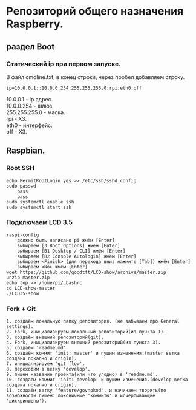 # Репозиторий общего назначения Raspberry.

## раздел Boot

### Статический ip при первом запуске.
В файл cmdline.txt, в конец строки, через пробел добавляем строку.
```
ip=10.0.0.1::10.0.0.254:255.255.255.0:rpi:eth0:off
```
10.0.0.1 - ip адрес. <br>
10.0.0.254 - шлюз. <br>
255.255.255.0 - маска. <br>
rpi - ХЗ. <br>
eth0 - интерфейс. <br>
off - ХЗ. <br>

## Raspbian.

### Root SSH
```
echo PermitRootLogin yes >> /etc/ssh/sshd_config 
sudo passwd
    pass
    pass
sudo systemctl enable ssh
sudo systemctl start ssh
```

### Подключаем LCD 3.5
```
raspi-config
    должно быть написано pi жмём [Enter]
    выбираем [3 Boot Options] жмём [Enter]
    выбираем [B1 Desktop / CLI] жмём [Enter]
    выбираем [B2 Console Autologin] жмём [Enter]
    выбираем <Finish> (для перехода вниз нажмите [Tab]) жмём [Enter]
    выбираем <No> жмём [Enter]
wget https://github.com/goodtft/LCD-show/archive/master.zip
unzip master.zip 
echo top >> /home/pi/.bashrc
cd LCD-show-master
./LCD35-show
```

### Fork + Git
    1. создаём локальную папку репозитория. (не забываем про General settings).
    2. Fork, инициализируем локальный репозиторий(из пункта 1).
    3. создаём внешний репозиторий(git).
    4. Fork, инициализируем внешний репозиторий(из пункта 3).
    5. создаём 'readme.md'
    6. создаём коммит 'init: master' и пушим изменения.(master ветка создана локално и origin).
    7. инициализируем 'git flow'.
    8. переходим в ветку 'develop'.
    9. пишем название проекта(или что угодно) в 'readme.md'.
    10. создаём коммит 'init: develop' и пушим изменения.(develop ветка создана локално и origin).
    11. создаём ветку 'feature/govnokod', и начинаем творить(по возможности пишем: локоничные 'коммиты' и исчерпывающие 'дискрипшены').